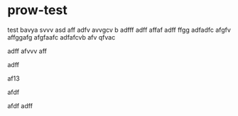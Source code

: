 # prow-test
test
bavya
svvv
asd
aff
adfv
avvgcv b
adfff
adff
affaf
adff
ffgg
adfadfc
afgfv
affggafg
afgfaafc
adfafcvb
afv
qfvac

adff
afvvv
aff

adff


af13


afdf

afdf
adff
